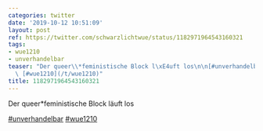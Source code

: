 ```yaml
---
categories: twitter
date: '2019-10-12 10:51:09'
layout: post
ref: https://twitter.com/schwarzlichtwue/status/1182971964543160321
tags:
- wue1210
- unverhandelbar
teaser: "Der queer\\*feministische Block l\xE4uft los\n\n[#unverhandelbar](/t/unverhandelbar)\
  \ [#wue1210](/t/wue1210)"
title: 1182971964543160321
---
```

Der queer\*feministische Block läuft los

[#unverhandelbar](/t/unverhandelbar) [#wue1210](/t/wue1210)